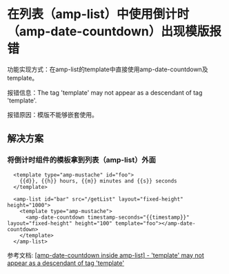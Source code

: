 # 在列表（amp-list）中使用倒计时（amp-date-countdown）出现模版报错

功能实现方式：在amp-list的template中直接使用amp-date-countdown及template。

报错信息：The tag 'template' may not appear as a descendant of tag 'template'.

报错原因：模版不能够嵌套使用。

## 解决方案

### 将倒计时组件的模板拿到列表（amp-list）外面

```
  <template type="amp-mustache" id="foo">
    {{d}}, {{h}} hours, {{m}} minutes and {{s}} seconds
  </template>

  <amp-list id="bar" src="/getList" layout="fixed-height" height="1000">
    <template type="amp-mustache">
      <amp-date-countdown timestamp-seconds="{{timestamp}}" layout="fixed-height" height="100" template="foo"></amp-date-countdown>
    </template>
  </amp-list>
```

参考文档: [[amp-date-countdown inside amp-list] - 'template' may not appear as a descendant of tag 'template'](https://github.com/ampproject/amphtml/issues/18385)